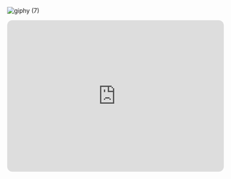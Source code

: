 
![giphy (7)](https://user-images.githubusercontent.com/102363811/230152533-5f419cdc-302e-4618-b256-b2db583f2be5.gif)

<iframe style="border-radius:12px" src="https://open.spotify.com/embed/playlist/1cpFpzRFtiDa7nTET2xm4s?utm_source=generator&theme=0" width="100%" height="352" frameBorder="0" allowfullscreen="" allow="autoplay; clipboard-write; encrypted-media; fullscreen; picture-in-picture" loading="lazy"></iframe>

<!--
**FinkDev/FinkDev** is a ✨ _special_ ✨ repository because its `README.md` (this file) appears on your GitHub profile.

Here are some ideas to get you started:

- 🔭 I’m currently working on ...
- 🌱 I’m currently learning ...
- 👯 I’m looking to collaborate on ...
- 🤔 I’m looking for help with ...
- 💬 Ask me about ...
- 📫 How to reach me: ...
- 😄 Pronouns: ...
- ⚡ Fun fact: ...
-->
